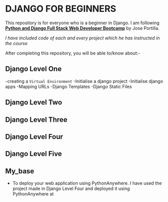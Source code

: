 # DJANGO FOR BEGINNERS

This repository is for everyone who is a beginner in Django.
I am following [**Python and Django Full Stack Web Developer Bootcamp**](https://www.udemy.com/course/python-and-django-full-stack-web-developer-bootcamp/learn/lecture/6648644#overview) by  Jose Portilla.


*I have included code of each and every project which he has instructed in the course*

After completing this repository, you will be able to/know about:-
## Django Level One
-creating a `Virtual Environment`
-Initialise a django project
-Initialise django apps
-Mapping URLs
-Django Templates
-Django Static Files

## Django Level Two

## Django Level Three

## Django Level Four
 
## Django Level Five

## My_base
- To deploy your web application using PythonAnywhere.
I have used the project made in Django Level Four and deployed it using PythonAnywhere at 